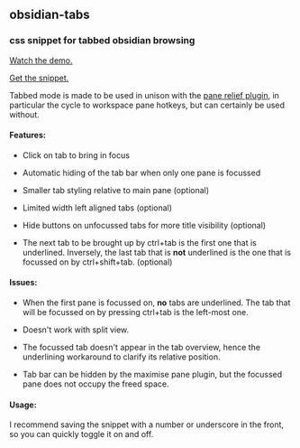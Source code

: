 ## obsidian-tabs
### css snippet for tabbed obsidian browsing


[Watch the demo.](https://i.imgur.com/7V0m2Ub.webm)


[Get the snippet.](https://github.com/gitobsidiantutorial/obsidian-tabs/blob/main/tabs.css)

Tabbed mode is made to be used in unison with the [pane relief plugin](https://github.com/pjeby/pane-relief), in particular the cycle to workspace pane hotkeys, but can certainly be used without.


#### Features: 

- Click on tab to bring in focus

- Automatic hiding of the tab bar when only one pane is focussed

- Smaller tab styling relative to main pane (optional)

- Limited width left aligned tabs (optional)

- Hide buttons on unfocussed tabs for more title visibility (optional)

 - The next tab to be brought up by ctrl+tab is the first one that is underlined. Inversely, the last tab that is **not** underlined is the one that is focussed on by ctrl+shift+tab. (optional)


#### Issues:

- When the first pane is focussed on, **no** tabs are underlined. The tab that will be focussed on by pressing ctrl+tab is the left-most one.

- Doesn't work with split view.

- The focussed tab doesn't appear in the tab overview, hence the underlining workaround to clarify its relative position.

- Tab bar can be hidden by the maximise pane plugin, but the focussed pane does not occupy the freed space.

#### Usage:
I recommend saving the snippet with a number or underscore in the front, so you can quickly toggle it on and off.

